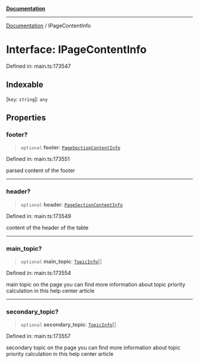 [**Documentation**](../README.md)

***

[Documentation](../README.md) / IPageContentInfo

# Interface: IPageContentInfo

Defined in: main.ts:173547

## Indexable

\[`key`: `string`\]: `any`

## Properties

### footer?

> `optional` **footer**: [`PageSectionContentInfo`](../classes/PageSectionContentInfo.md)

Defined in: main.ts:173551

parsed content of the footer

***

### header?

> `optional` **header**: [`PageSectionContentInfo`](../classes/PageSectionContentInfo.md)

Defined in: main.ts:173549

content of the header of the table

***

### main\_topic?

> `optional` **main\_topic**: [`TopicInfo`](../classes/TopicInfo.md)[]

Defined in: main.ts:173554

main topic on the page
you can find more information about topic priority calculation in this help center article

***

### secondary\_topic?

> `optional` **secondary\_topic**: [`TopicInfo`](../classes/TopicInfo.md)[]

Defined in: main.ts:173557

secondary topic on the page
you can find more information about topic priority calculation in this help center article
